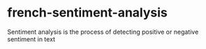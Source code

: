 # french-sentiment-analysis
Sentiment analysis is the process of detecting positive or negative sentiment in text


